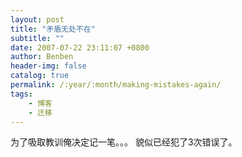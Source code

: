 ```yaml
---
layout: post
title: "矛盾无处不在"
subtitle: ""
date: 2007-07-22 23:11:07 +0800
author: Benben
header-img: false
catalog: true
permalink: /:year/:month/making-mistakes-again/
tags:
    - 博客
    - 迁移
---
```


为了吸取教训俺决定记一笔。。。 貌似已经犯了3次错误了。